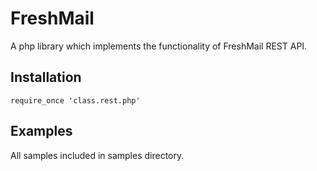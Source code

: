 # FreshMail

A php library which implements the functionality of FreshMail REST API.

## Installation

    require_once 'class.rest.php'

## Examples

All samples included in samples directory.

